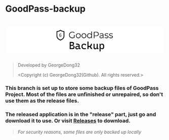 # GoodPass-backup
<h1 align="center">
  <img src="https://github.com/GeorgeDong32/GoodPass/blob/resource/Title%20Photo/GoodPass_backup.png" alt="GoodPass" width="600">
</h1>

> Developed by GeorgeDong32 
> 
> <Copyright (c) GeorgeDong32(Github). All rights reserved.>
### This branch is set up to store some backup files of GoodPass Project. Most of the files are unfinished or unrepaired, so don't use them as the release files.

### The released application is in the "release" part, just go and download it to use. Or visit [Releases](https://github.com/GeorgeDong32/GoodPass/releases) to download.

> *For security reasons, some files are only backed up locally*
